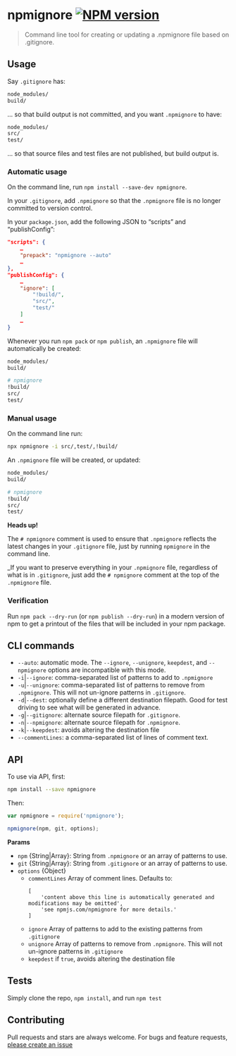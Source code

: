 # npmignore [![NPM version](https://badge.fury.io/js/npmignore.svg)](http://badge.fury.io/js/npmignore)

> Command line tool for creating or updating a .npmignore file based on .gitignore.

## Usage

Say `.gitignore` has:

```bash
node_modules/
build/
```

… so that build output is not committed, and you want `.npmignore` to have:

```bash
node_modules/
src/
test/
```
… so that source files and test files are not published, but build output is.

### Automatic usage

On the command line, run `npm install --save-dev npmignore`.

In your `.gitignore`, add `.npmignore` so that the `.npmignore` file is no longer committed to version control.

In your `package.json`, add the following JSON to “scripts” and “publishConfig”:
```json
"scripts": {
    …
    "prepack": "npmignore --auto"
    …
},
"publishConfig": {
    …
    "ignore": [
        "!build/",
        "src/",
        "test/"
    ]
    …
}
```

Whenever you run `npm pack` or `npm publish`, an `.npmignore` file will automatically be created:

```bash
node_modules/
build/

# npmignore
!build/
src/
test/
```

### Manual usage

On the command line run:

```bash
npx npmignore -i src/,test/,!build/
```

An `.npmignore` file will be created, or updated:

```bash
node_modules/
build/

# npmignore
!build/
src/
test/
```

**Heads up!**

The `# npmignore` comment is used to ensure that `.npmignore` reflects the latest changes in your `.gitignore` file, just by running `npmignore` in the command line.

_If you want to preserve everything in your `.npmignore` file, regardless of what is in `.gitignore`, just add the `# npmignore` comment at the top of the `.npmignore` file.

### Verification

Run `npm pack --dry-run` (or `npm publish --dry-run`) in a modern version of npm to get a printout of the files that will be included in your npm package.

## CLI commands

 - `--auto`: automatic mode. The `--ignore`, `--unignore`, `keepdest`, and `--npmignore` options are incompatible with this mode.
 - `-i`|`--ignore`: comma-separated list of patterns to add to `.npmignore`
 - `-u`|`--unignore`: comma-separated list of patterns to remove from `.npmignore`. This will not un-ignore patterns in `.gitignore`.
 - `-d`|`--dest`: optionally define a different destination filepath. Good for test driving to see what will be generated in advance.
 - `-g`|`--gitignore`: alternate source filepath for `.gitignore`.
 - `-n`|`--npmignore`: alternate source filepath for `.npmignore`.
 - `-k`|`--keepdest`: avoids altering the destination file
 - `--commentLines`: a comma-separated list of lines of comment text.

## API

To use via API, first:

```bash
npm install --save npmignore
```

Then:

```js
var npmignore = require('npmignore');

npmignore(npm, git, options);
```

**Params**

 - `npm` {String|Array}: String from `.npmignore` or an array of patterns to use.
 - `git` {String|Array}: String from `.gitignore` or an array of patterns to use.
 - `options` {Object}
    + `commentLines` Array of comment lines. Defaults to:
        ```
        [
            'content above this line is automatically generated and modifications may be omitted',
            'see npmjs.com/npmignore for more details.'
        ]
        ```
    + `ignore` Array of patterns to add to the existing patterns from `.gitignore`
    + `unignore` Array of patterns to remove from `.npmignore`. This will not un-ignore patterns in `.gitignore`
    + `keepdest` if `true`, avoids altering the destination file

## Tests
Simply clone the repo, `npm install`, and run `npm test`

## Contributing
Pull requests and stars are always welcome. For bugs and feature requests, [please create an issue](https://github.com/ljharb/npmignore/issues)